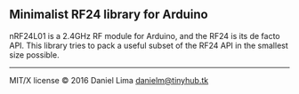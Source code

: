 Minimalist RF24 library for Arduino
-----------------------------------

nRF24L01 is a 2.4GHz RF module for Arduino, and the RF24 is its de facto API. This library tries to pack a useful subset of the RF24 API in the smallest size possible.

---

MIT/X license © 2016 Daniel Lima <danielm@tinyhub.tk>

